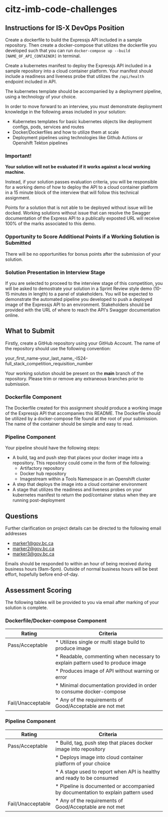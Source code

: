 # citz-imb-code-challenges

## Instructions for IS-X DevOps Position

Create a dockerfile to build the Expressjs API included in a sample repository. Then create a docker-compose that utilizes the dockerfile you developed such that you can
run `docker-compose up --build [NAME_OF_API_CONTAINER]` in terminal.

Create a kubernetes manifest to deploy the Expressjs API included in a sample repository into a cloud container platform. Your manifest should include a readiness and liveness probe that utilizes the `/api/health` endpoint included in API. 

The kubernetes template should be accompanied by a deployment pipeline, using a technology of your choice.

In order to move forward to an interview, you must demonstrate deployment knowledge in the following areas included in your solution:

* Kubernetes templates for basic kubernetes objects like deployment configs, pods, services and routes
* Docker/Dockerfiles and how to utilize them at scale
* Deployment pipelines using technologies like Github Actions or Openshift Tekton pipelines

### Important!

**Your solution will not be evaluated if it works against a local working machine.**

Instead, if your solution passes evaluation criteria, you will be responsible for a working demo of how to deploy the API to a cloud container platform in a 15 minute block of the interview that will follow this technical assignment.

Points for a solution that is not able to be deployed without issue will be docked. Working solutions without issue that can resolve the Swagger documentation of the Express API to a publically exposted URL will receive 100% of the marks associated to this demo.

### Opportunity to Score Additional Points if a Working Solution is Submitted

There will be no opportunities for bonus points after the submission of your solution.

### Solution Presentation in Interview Stage

If you are selected to proceed to the interview stage of this competition, you will be asked to demostrate your solution in a Sprint Review style demo (10-15 minutes in length) to a panel of stakeholders. You will be expected to demonstrate the automated pipeline you developed to push a deployed image of the Expressjs API to an environment. Stakeholders should be provided with the URL of where to reach the API's Swagger documentation online. 

## What to Submit

Firstly, create a GitHub repository using your GitHub Account. The name of the repository should use the following convention:

your_first_name-your_last_name_-IS24-full_stack_competition_requisition_number

Your working solution should be present on the **main** branch of the repository. Please trim or remove any extraneous branches prior to submission.

### Dockerfile Component

The Dockerfile created for this assignment should produce a working image of the Expressjs API that accompanies this README. The Dockerfile should be utilized by a docker-compose file found at the root of your submission. The name of the container should be simple and easy to read.

### Pipeline Component

Your pipeline should have the following steps:

* A build, tag and push step that places your docker image into a repository. This repository could come in the form of the following:
    * Artifactory repository
    * Docker hub repository
    * Imagestream within a Tools Namespace in an Openshift cluster
* A step that deploys the image into a cloud container environment
* A stage that utilizes the readiness and liveness probes on your kubernetes manifest to return the pod/container status when they are running post-deployment

## Questions

Further clarification on project details can be directed to the following email addresses
* marker1@gov.bc.ca
* marker2@gov.bc.ca
* marker3@gov.bc.ca

Emails should be responded to within an hour of being received during business hours (9am-5pm).
Outside of normal business hours will be best effort, hopefully before end-of-day.

## Assessment Scoring

The following tables will be provided to you via email after marking of your solution is complete.

### Dockerfile/Docker-compose Component
| Rating                  | Criteria                                                                        |
|-------------------------|---------------------------------------------------------------------------------|
| Pass/Acceptable         | * Utilizes single or multi stage build to produce image                         |
|                         | * Readable, commenting when necessary to explain pattern used to produce image  |
|                         | * Produces image of API without warning or error                                |
|                         | * Minimal documentation provided in order to consume docker-compose             |
| Fail/Unacceptable       | * Any of the requirements of Good/Acceptable are not met                        |

### Pipeline Component
| Rating                  | Criteria                                                                        |
|-------------------------|---------------------------------------------------------------------------------|
| Pass/Acceptable         | * Build, tag, push step that places docker image into repository                |
|                         | * Deploys image into cloud container platform of your choice                    |
|                         | * A stage used to report when API is healthy and ready to be consumed           |
|                         | * Pipeline is documented or accompanied by documentation to explain pattern used|
| Fail/Unacceptable       | * Any of the requirements of Good/Acceptable are not met                        |                                                            |
